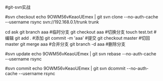 #git-svn实战

#svn checkout
echo 9OWM56vKeaoUEmex | git svn clone --no-auth-cache --username rsync svn://192.168.0.1/trunk trunk

cd ask
git branch aaa      #临时分支
git checkout aaa    #切换分支
touch test.txt      #编辑
git add .           #添加
git commit -m 'aaa' #提交
git checkout master #切回master
git merge aaa       #合并分支
git branch -d aaa   #删除分支

#svn update
echo 9OWM56vKeaoUEmex | git svn rebase --no-auth-cache --username rsync

#svn commit
echo 9OWM56vKeaoUEmex | git svn dcommit --no-auth-cache --username rsync
